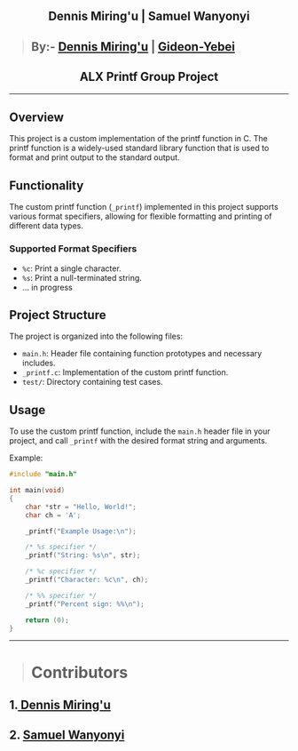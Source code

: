 <h2 align=center>Dennis Miring'u | Samuel Wanyonyi</h2>

> ## By:- [ Dennis Miring'u](https://github.com/Dennis1287) | [Gideon-Yebei](https://github.com/Gideon-Yebei)

<h2 align=center>ALX Printf Group Project</h2>

---

## Overview

This project is a custom implementation of the printf function in C. The printf function is a widely-used standard library function that is used to format and print output to the standard output.

## Functionality

The custom printf function (`_printf`) implemented in this project supports various format specifiers, allowing for flexible formatting and printing of different data types.

### Supported Format Specifiers

- `%c`: Print a single character.
- `%s`: Print a null-terminated string.
- ... in progress

## Project Structure

The project is organized into the following files:

- `main.h`: Header file containing function prototypes and necessary includes.
- `_printf.c`: Implementation of the custom printf function.
- `test/`: Directory containing test cases.

## Usage

To use the custom printf function, include the `main.h` header file in your project, and call `_printf` with the desired format string and arguments.

Example:

```c
#include "main.h"

int main(void)
{
    char *str = "Hello, World!";
    char ch = 'A';

    _printf("Example Usage:\n");

    /* %s specifier */
    _printf("String: %s\n", str);

    /* %c specifier */
    _printf("Character: %c\n", ch);

    /* %% specifier */
    _printf("Percent sign: %%\n");

    return (0);
}


```

---

> # Contributors

## 1.[ Dennis Miring'u](https://github.com/Dennis1287)

## 2. [Samuel Wanyonyi](https://github.com/Gideon-Yebei)
